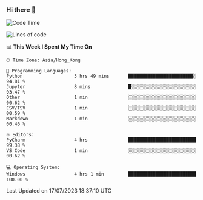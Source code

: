 ### Hi there 👋

<!--
**RoiexLee/RoiexLee** is a ✨ _special_ ✨ repository because its `README.md` (this file) appears on your GitHub profile.

Here are some ideas to get you started:

- 🔭 I’m currently working on ...
- 🌱 I’m currently learning ...
- 👯 I’m looking to collaborate on ...
- 🤔 I’m looking for help with ...
- 💬 Ask me about ...
- 📫 How to reach me: ...
- 😄 Pronouns: ...
- ⚡ Fun fact: ...
-->

<!--START_SECTION:waka-->
![Code Time](http://img.shields.io/badge/Code%20Time-324%20hrs%2024%20mins-blue)

![Lines of code](https://img.shields.io/badge/From%20Hello%20World%20I%27ve%20Written-35.5%20thousand%20lines%20of%20code-blue)

📊 **This Week I Spent My Time On** 

```text
🕑︎ Time Zone: Asia/Hong_Kong

💬 Programming Languages: 
Python                   3 hrs 49 mins       ████████████████████████░   94.81 % 
Jupyter                  8 mins              █░░░░░░░░░░░░░░░░░░░░░░░░   03.47 % 
Other                    1 min               ░░░░░░░░░░░░░░░░░░░░░░░░░   00.62 % 
CSV/TSV                  1 min               ░░░░░░░░░░░░░░░░░░░░░░░░░   00.59 % 
Markdown                 1 min               ░░░░░░░░░░░░░░░░░░░░░░░░░   00.46 % 

🔥 Editors: 
PyCharm                  4 hrs               █████████████████████████   99.38 % 
VS Code                  1 min               ░░░░░░░░░░░░░░░░░░░░░░░░░   00.62 % 

💻 Operating System: 
Windows                  4 hrs 1 min         █████████████████████████   100.00 % 
```


 Last Updated on 17/07/2023 18:37:10 UTC
<!--END_SECTION:waka-->
